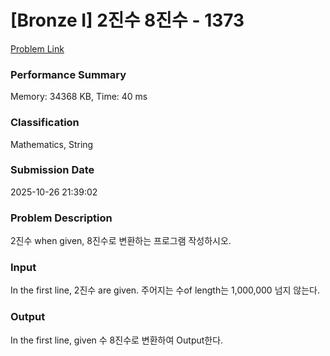 <!-- Official English translation (US) — human-reviewed -->
<!-- Original: README.md -->
<!-- Translation generated: 2025-10-26 16:46:49 UTC -->

# [Bronze I] 2진수 8진수 - 1373 

[Problem Link](https://www.acmicpc.net/problem/1373) 

### Performance Summary

Memory: 34368 KB, Time: 40 ms

### Classification

Mathematics, String

### Submission Date

2025-10-26 21:39:02

### Problem Description

<p>2진수 when given, 8진수로 변환하는 프로그램 작성하시오.</p>

### Input 

 <p>In the first line, 2진수 are given. 주어지는 수of length는 1,000,000 넘지 않는다.</p>

### Output 

 <p>In the first line, given 수 8진수로 변환하여 Output한다.</p>

